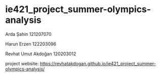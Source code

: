 # ie421_project_summer-olympics-analysis


Arda Şahin 121207070

Harun Erzen 122203096

Revhat Umut Akdoğan  120203012


project website: https://revhatakdogan.github.io/ie421_project_summer-olympics-analysis/

